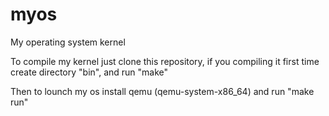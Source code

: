 # myos
My operating system kernel

To compile my kernel just clone this repository, if you compiling it first time create directory "bin", and run "make"

Then to lounch my os install qemu (qemu-system-x86_64) and run "make run"
